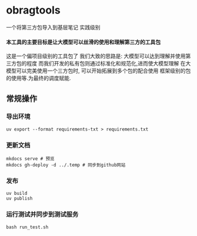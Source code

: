 # obragtools
一个将第三方包导入到基层笔记
实践级别

#### 本工具的主要目标是让大模型可以丝滑的使用和理解第三方的工具包
这是一个偏项目级别的工具包了
我们大致的思路是: 大模型可以达到理解并使用第三方包的程度
而我们开发的私有包则通过标准化和规范化,进而使大模型理解
在大模型可以完美使用一个三方包时, 可以开始拓展到多个包的配合使用
框架级别的包的使用等.为最终的调度赋能.

## 常规操作

### 导出环境
```
uv export --format requirements-txt > requirements.txt
```
### 更新文档
```
mkdocs serve # 预览
mkdocs gh-deploy -d ../.temp # 同步到github网站
```

### 发布
```
uv build
uv publish
```

### 运行测试并同步到测试服务
```
bash run_test.sh
```


